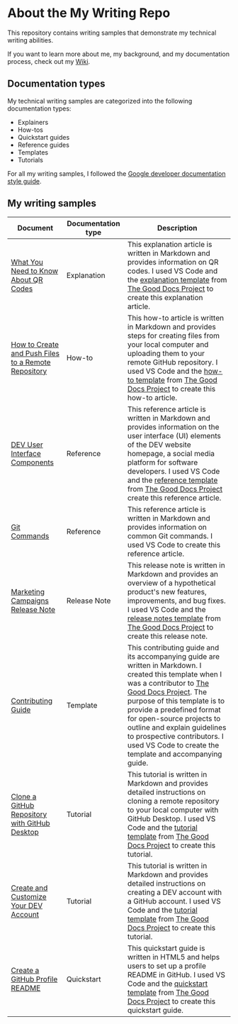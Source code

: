 # About the My Writing Repo

This repository contains writing samples that demonstrate my technical writing abilities.

If you want to learn more about me, my background, and my documentation process, check out my [Wiki](https://github.com/christinapham-portfolio/technical-writing/wiki).

## Documentation types

My technical writing samples are categorized into the following documentation types:

- Explainers
- How-tos
- Quickstart guides
- Reference guides
- Templates
- Tutorials

For all my writing samples, I followed the [Google developer documentation style guide](https://developers.google.com/style).

## My writing samples

| Document | Documentation type | Description |
| ------------- | ------------------ | ----------- |
| [What You Need to Know About QR Codes](https://github.com/heykayla/my-writing/blob/main/explainers/explanation-what-you-need-to-know-about-qr-codes.md) | Explanation | This explanation article is written in Markdown and provides information on QR codes. I used VS Code and the [explanation template](https://github.com/thegooddocsproject/templates/tree/dev/explanation) from [The Good Docs Project](https://www.thegooddocsproject.dev/) to create this explanation article.|
| [How to Create and Push Files to a Remote Repository](https://github.com/heykayla/my-writing/blob/main/how-tos/how-to-create-and-push-files-to-a-remote-repo-tutorial.md) | How-to | This how-to article is written in Markdown and provides steps for creating files from your local computer and uploading them to your remote GitHub repository. I used VS Code and the [how-to template](https://gitlab.com/tgdp/templates/-/blob/main/how-to/template_how-to.md?ref_type=heads) from [The Good Docs Project](https://www.thegooddocsproject.dev/) to create this how-to article. |
| [DEV User Interface Components](https://github.com/heykayla/my-writing/blob/main/references/reference-dev-ui-components.md) | Reference | This reference article is written in Markdown and provides information on the user interface (UI) elements of the DEV website homepage, a social media platform for software developers. I used VS Code and the [reference template](https://gitlab.com/tgdp/templates/-/blob/main/reference/template_reference.md?ref_type=heads) from [The Good Docs Project](https://www.thegooddocsproject.dev/) create this reference article. |
| [Git Commands](https://github.com/heykayla/my-writing/blob/main/references/reference-git-commands.md) | Reference | This reference article is written in Markdown and provides information on common Git commands. I used VS Code to create this reference article. |
| [Marketing Campaigns Release Note](https://github.com/heykayla/my-writing/blob/main/release-notes/release-note-marketing-campaigns.md) | Release Note | This release note is written in Markdown and provides an overview of a hypothetical product's new features, improvements, and bug fixes. I used VS Code and the [release notes template](https://gitlab.com/tgdp/templates/-/blob/main/release-notes/template_release-notes.md?ref_type=heads) from [The Good Docs Project](https://www.thegooddocsproject.dev/) to create this release note. |
| [Contributing Guide](https://github.com/heykayla/my-writing/tree/main/contributing-guide) | Template | This contributing guide and its accompanying guide are written in Markdown. I created this template when I was a contributor to [The Good Docs Project](https://www.thegooddocsproject.dev/). The purpose of this template is to provide a predefined format for open-source projects to outline and explain guidelines to prospective contributors. I used VS Code to create the template and accompanying guide. | 
| [Clone a GitHub Repository with GitHub Desktop](https://github.com/heykayla/my-writing/blob/main/tutorials/tutorial-clone-a-github-repo-with-github-desktop.md) | Tutorial | This tutorial is written in Markdown and provides detailed instructions on cloning a remote repository to your local computer with GitHub Desktop. I used VS Code and the [tutorial template](https://gitlab.com/tgdp/templates/-/blob/main/tutorial/template_tutorial.md?ref_type=heads) from [The Good Docs Project](https://www.thegooddocsproject.dev/) to create this tutorial. |
| [Create and Customize Your DEV Account](https://github.com/heykayla/my-writing/blob/main/tutorials/tutorial-create-and-customize-your-dev-account.md) | Tutorial | This tutorial is written in Markdown and provides detailed instructions on creating a DEV account with a GitHub account. I used VS Code and the [tutorial template](https://gitlab.com/tgdp/templates/-/blob/main/tutorial/template_tutorial.md?ref_type=heads) from [The Good Docs Project](https://www.thegooddocsproject.dev/) to create this tutorial. |
| [Create a GitHub Profile README](https://github.com/heykayla/my-writing/blob/main/quick-starts/quick-start-creating-a-github-profile-readme.html) | Quickstart | This quickstart guide is written in HTML5 and helps users to set up a profile README in GitHub. I used VS Code and the [quickstart template](https://gitlab.com/tgdp/templates/-/blob/main/quickstart/guide_quickstart.md?ref_type=heads) from [The Good Docs Project](https://www.thegooddocsproject.dev/) to create this quickstart guide. |
